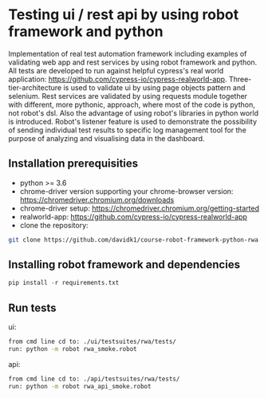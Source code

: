 # Testing ui / rest api by using robot framework and python
Implementation of real test automation framework including examples of validating web app and rest services by using robot framework and python. All tests are developed to run against helpful cypress's real world application: https://github.com/cypress-io/cypress-realworld-app. Three-tier-architecture is used to validate ui by using page objects pattern and selenium. Rest services are validated by using requests module together with different, more pythonic, approach, where most of the code is python, not robot's dsl. Also the advantage of using robot's libraries in python world is introduced. Robot's listener feature is used to demonstrate the possibility of sending individual test results to specific log management tool for the purpose of analyzing and visualising data in the dashboard.

## Installation prerequisities
- python >= 3.6
- chrome-driver version supporting your chrome-browser version: https://chromedriver.chromium.org/downloads
- chrome-driver setup: https://chromedriver.chromium.org/getting-started
- realworld-app: https://github.com/cypress-io/cypress-realworld-app
- clone the repository: 
```bash
git clone https://github.com/davidk1/course-robot-framework-python-rwa.git
```

## Installing robot framework and dependencies
```python
pip install -r requirements.txt 
```

## Run tests
ui: 
```bash
from cmd line cd to: ./ui/testsuites/rwa/tests/
run: python -m robot rwa_smoke.robot
```

api:
```bash
from cmd line cd to: ./api/testsuites/rwa/tests/
run: python -m robot rwa_api_smoke.robot
```
